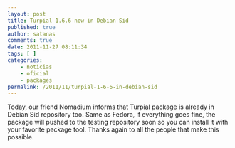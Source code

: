 ```yaml
---
layout: post
title: Turpial 1.6.6 now in Debian Sid
published: true
author: satanas
comments: true
date: 2011-11-27 08:11:34
tags: [ ]
categories:
    - noticias
    - oficial
    - packages
permalink: /2011/11/turpial-1-6-6-in-debian-sid
---
```

Today, our friend Nomadium informs that Turpial package is already in Debian Sid repository too. Same as Fedora, if everything goes fine, the package will pushed to the testing repository soon so you can install it with your favorite package tool. Thanks again to all the people that make this possible.